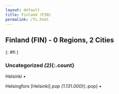```yaml
---
layout: default
title: Finland (FIN)
permalink: /fi.html
---
```



## Finland (FIN) - 0 Regions, 2 Cities
{: #fi }





### Uncategorized _(2)_{:.count}


Helsinki  •

Helsingfors [Helsinki]  _pop (1.131.000)_{:.pop} •


 
